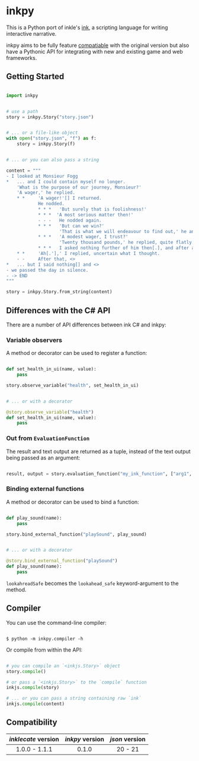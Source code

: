 # inkpy

This is a Python port of inkle's [ink](https://github.com/inkle/ink), a scripting language for writing interactive
narrative.

inkpy aims to be fully feature [compatiable](#compatibility) with the original version but also have a Pythonic API for
integrating with new and existing game and web frameworks.


## Getting Started

```python

import inkpy


# use a path
story = inkpy.Story("story.json")


# ... or a file-like object
with open("story.json", "f") as f:
    story = inkpy.Story(f)


# ... or you can also pass a string

content = """
- I looked at Monsieur Fogg 
*   ... and I could contain myself no longer.
    'What is the purpose of our journey, Monsieur?'
    'A wager,' he replied.
    * *     'A wager!'[] I returned.
            He nodded. 
            * * *   'But surely that is foolishness!'
            * * *  'A most serious matter then!'
            - - -   He nodded again.
            * * *   'But can we win?'
                    'That is what we will endeavour to find out,' he answered.
            * * *   'A modest wager, I trust?'
                    'Twenty thousand pounds,' he replied, quite flatly.
            * * *   I asked nothing further of him then[.], and after a final, polite cough, he offered nothing more to me. <>
    * *     'Ah[.'],' I replied, uncertain what I thought.
    - -     After that, <>
*   ... but I said nothing[] and <> 
- we passed the day in silence.
- -> END
"""

story = inkpy.Story.from_string(content)

```


## Differences with the C# API

There are a number of API differences between ink C# and inkpy:



### Variable observers

A method or decorator can be used to register a function:

```python

def set_health_in_ui(name, value):
    pass

story.observe_variable("health", set_health_in_ui)


# ... or with a decorator

@story.observe_variable("health")
def set_health_in_ui(name, value):
    pass

```


### Out from ``EvaluationFunction``

The result and text output are returned as a tuple, instead of the text output being passed as an
argument:

```python

result, output = story.evaluation_function("my_ink_function", ["arg1", "arg2"])

```

### Binding external functions

A method or decorator can be used to bind a function:


```python

def play_sound(name):
    pass

story.bind_external_function("playSound", play_sound)


# ... or with a decorator

@story.bind_external_function("playSound")
def play_sound(name):
    pass

```

``lookahreadSafe`` becomes the ``lookahead_safe`` keyword-argument to the method.


## Compiler

You can use the command-line compiler:

```shell

$ python -m inkpy.compiler -h

```

Or compile from within the API:

```python

# you can compile an `<inkjs.Story>` object
story.compile()

# or pass a `<inkjs.Story>` to the `compile` function
inkjs.compile(story)

# ... or you can pass a string containing raw `ink`
inkjs.compile(content)

```


## Compatibility

| _inklecate_ version | _inkpy_ version | _json_ version |
| :-----------------: | :-------------: | :------------: |
|    1.0.0 - 1.1.1    |      0.1.0      |     20 - 21    |
